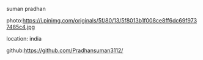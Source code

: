suman pradhan

photo:https://i.pinimg.com/originals/5f/80/13/5f8013b1f008ce8ff6dc69f9737485c4.jpg

location: india

github:https://github.com/Pradhansuman3112/

